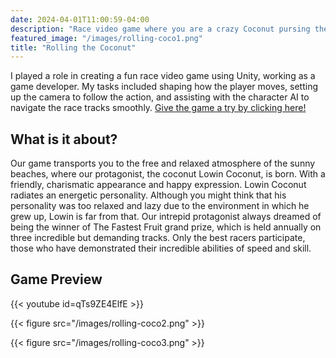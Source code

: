 ```yaml
---
date: 2024-04-01T11:00:59-04:00
description: "Race video game where you are a crazy Coconut pursing the first place versus other fruits."
featured_image: "/images/rolling-coco1.png"
title: "Rolling the Coconut"
---
```

I played a role in creating a fun race video game using Unity, working as a game developer. My tasks included shaping how the player moves, setting up the camera to follow the action, and assisting with the character AI to navigate the race tracks smoothly. [Give the game a try by clicking here!](https://alexro-1606.itch.io/rolling-the-coconut)
 
## What is it about?
Our game transports you to the free and relaxed atmosphere of the sunny beaches, where our protagonist, the coconut Lowin Coconut, is born. With a friendly, charismatic appearance and happy expression. Lowin Coconut radiates an energetic personality. Although you might think that his personality was too relaxed and lazy due to the environment in which he grew up, Lowin is far from that. Our intrepid protagonist always dreamed of being the winner of The Fastest Fruit grand prize, which is held annually on three incredible but demanding tracks. Only the best racers participate, those who have demonstrated their incredible abilities of speed and skill.
 
## Game Preview
{{< youtube id=qTs9ZE4ElfE >}}
 
{{< figure src="/images/rolling-coco2.png" >}}
 
{{< figure src="/images/rolling-coco3.png" >}}

